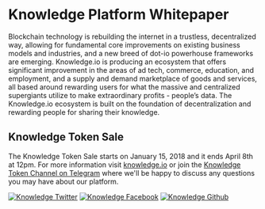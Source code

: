 # Knowledge Platform Whitepaper

Blockchain technology is rebuilding the internet in a trustless, decentralized way, allowing for fundamental core improvements on existing business models and industries, and a new breed of dot-io powerhouse frameworks are emerging. Knowledge.io is producing an ecosystem that offers significant improvement in the areas of ad tech, commerce, education, and employment, and a supply and demand marketplace of goods and services, all based around rewarding users for what the massive and centralized supergiants utilize to make extraordinary profits - people’s data. The Knowledge.io ecosystem is built on the foundation of decentralization and rewarding people for sharing their knowledge.

## Knowledge Token Sale

The Knowledge Token Sale starts on January 15, 2018 and it ends April 8th at 12pm. For more information visit [knowledge.io](https://knowledge.io) or join the [Knowledge Token Channel on Telegram](https://t.me/knowledgeio) where we'll be happy to discuss any questions you may have about our platform.

<!-- Please don't remove this: Grab your social icons from https://github.com/carlsednaoui/gitsocial -->

<!-- display the social media buttons in your README -->

[![Knowledge Twitter][1.1]][1]
[![Knowledge Facebook][2.1]][2]
[![Knowledge Github][3.1]][3]

<!-- links to social media icons -->
<!-- no need to change these -->

<!-- icons with padding -->

[1.1]: http://i.imgur.com/tXSoThF.png (twitter icon with padding)
[2.1]: http://i.imgur.com/P3YfQoD.png (facebook icon with padding)
[3.1]: http://i.imgur.com/0o48UoR.png (github icon with padding)

<!-- icons without padding -->

[1.2]: http://i.imgur.com/wWzX9uB.png (twitter icon without padding)
[2.2]: http://i.imgur.com/fep1WsG.png (facebook icon without padding)
[3.2]: http://i.imgur.com/9I6NRUm.png (github icon without padding)


<!-- links to your social media accounts -->
<!-- update these accordingly -->

[1]: http://www.twitter.com/KnowledgeToken
[2]: http://www.facebook.com/KnowledgeToken
[3]: http://www.github.com/knowledge

<!-- Please don't remove this: Grab your social icons from https://github.com/carlsednaoui/gitsocial -->
